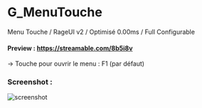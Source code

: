 # G_MenuTouche
Menu Touche / RageUI v2 / Optimisé 0.00ms / Full Configurable

#### Preview : https://streamable.com/8b5i8v

-> Touche pour ouvrir le menu : F1 (par défaut)

### Screenshot :

![screenshot](https://cdn.discordapp.com/attachments/658236178268684291/913489503677743154/unknown.png)
